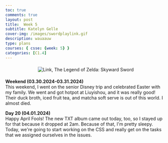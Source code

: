 ```yaml
---
toc: true
comments: true
layout: post
title:  Week 5
subtitle: Katelyn Gelle
cover-img: /images/swordplaylink.gif
description: wauaauw
type: plans
courses: { csse: {week: 5} }
categories: [C1.4]
---
```


<div style="text-align: center; margin-top: 20px; margin-bottom: 20px;">
  <img src="{{site.baseurl}}/images/anito/canyouhearmelink.gif" alt="Link, The Legend of Zelda: Skyward Sword" />
</div>  

**Weekend (03.30.2024-03.31.2024)**  
This weekend, I went on the senior Disney trip and celebrated Easter with my family. We went and got hotpot at Liuyishou, and it was really good! Their duck broth, iced fruit tea, and matcha soft serve is out of this world. I almost died.  

**Day 20 (04.01.2024)**  
Happy April Fools! The new TXT album came out today, too, so I stayed up for that because it dropped at 2am. Because of that, I'm pretty sleepy. Today, we're going to start working on the CSS and really get on the tasks that we assigned ourselves in the issues.